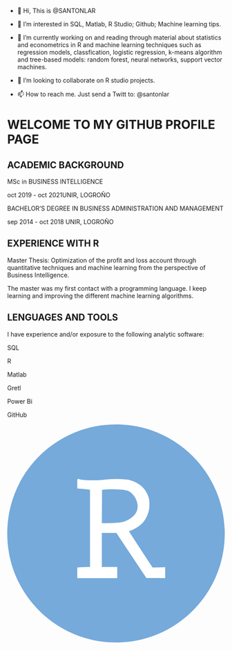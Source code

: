 - 👋 Hi, This is @SANTONLAR

- 👀 I’m interested in SQL, Matlab, R Studio; Github; Machine learning tips.

- 🌱 I’m currently working on and reading through material about statistics and econometrics in R and  machine learning techniques
such as regression models, classfication, logistic regression, k-means algorithm and
tree-based models: random forest, neural networks, support vector machines.

- 💞️ I’m looking to collaborate on R studio projects. 

- 📫 How to reach me. Just send a Twitt to: @santonlar

<!---it
SANTONLA/SANTONLA is a ✨ special ✨ repository because its `README.md` (this file) appears on your GitHub profile.
You can click the Preview link to take a look at your changes.
--->
# WELCOME TO MY GITHUB PROFILE PAGE

## ACADEMIC BACKGROUND

MSc in BUSINESS INTELLIGENCE

oct 2019 - oct 2021UNIR, LOGROÑO

BACHELOR’S DEGREE IN BUSINESS ADMINISTRATION AND MANAGEMENT

sep 2014 - oct 2018 UNIR, LOGROÑO


## EXPERIENCE WITH R

Master Thesis: Optimization of the profit and loss account through quantitative techniques and machine learning from the perspective of Business Intelligence.

The master was my first contact with a programming language. I keep learning and improving the different machine learning algorithms.

## LENGUAGES AND TOOLS
I have experience and/or exposure to the following analytic software:

SQL

R

Matlab

Gretl

Power Bi

GitHub

<svg xmlns="http://www.w3.org/2000/svg" viewBox="0 0 128 128"><path fill="#75aadb" d="M71.4 38.8c-1.5-.6-3.9-1-6.9-1.1-4.2-.1-9 .4-9.2.5v20c13.3.6 15.5-1.7 15.5-1.7 11.6-5.9 4.3-16.2.6-17.7z"/><path fill="#75aadb" d="M64 0C28.6 0 0 28.6 0 64s28.6 64 64 64 64-28.6 64-64S99.3 0 64 0zm28.6 89.8H82L64.4 63.5h-9V84h9v5.8H41.5v-5.7l7.6-.1-.1-45.9c-.8-.2-7.5-.8-7.5-.8V32c1 1 7.9 1.2 7.9 1.2 1.6.1 3.9.2 5.2-.1 9.3-1.7 16.4-.4 16.4-.4 14 3.2 14.2 15.8 10.3 22.6-3.5 5.8-10.3 7.2-10.3 7.2l14.4 21.8 7.2-.1v5.6z"/><path d="M41.595 87.073v-2.726l1.82-.141a59.125 59.125 0 013.752-.144h1.931V37.996l-.938-.127c-.516-.07-2.204-.248-3.752-.397l-2.813-.27v-2.51c0-2.332.027-2.495.39-2.3 1.583.847 10.7 1.07 15.83.388 4.202-.558 11.495-.425 14.035.257 5.483 1.472 9.11 4.646 10.824 9.473.717 2.018.817 5.847.216 8.224-.903 3.572-2.39 6.048-4.865 8.101-1.482 1.23-4.847 3.03-6.145 3.29-.397.079-.772.224-.832.321-.06.098 3.123 5.072 7.075 11.054l7.184 10.876 3.633-.068 3.634-.068V89.8l-5.242-.008-5.24-.007-8.82-13.234-8.817-13.234h-9.178V84.061h9.049V89.8H41.595zm25.158-29.162c3.476-.55 7.265-2.774 8.973-5.263 2.511-3.663 1.537-8.99-2.294-12.547-1.357-1.26-2.205-1.63-4.794-2.1-2.124-.386-8.66-.454-11.706-.122l-1.544.168-.058 10.083-.057 10.082.72.106c1.366.2 8.67-.075 10.76-.407z" fill="#fff" stroke="#fff" stroke-width=".788"/></svg>
